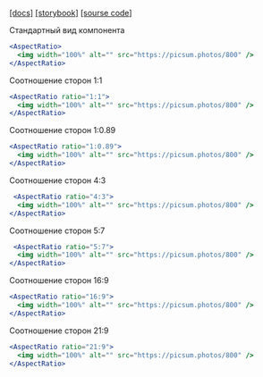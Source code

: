 [[docs]](https://yukio.ru/styleguide/#aspectratio)
[[storybook]](https://yukio.ru/storybook/?selectedKind=AspectRatio&selectedStory=Default)
[[sourse code]](https://gitlab.isuvorov.com/buzzguru/ui/blob/develop/src/AspectRatio/AspectRatio.jsx)

Стандартный вид компонента
```jsx
<AspectRatio>
  <img width="100%" alt="" src="https://picsum.photos/800" />
</AspectRatio>
```

Соотношение сторон 1:1
```jsx
<AspectRatio ratio="1:1">
  <img width="100%" alt="" src="https://picsum.photos/800" />
</AspectRatio>
```

Соотношение сторон 1:0.89
```jsx
<AspectRatio ratio="1:0.89">
  <img width="100%" alt="" src="https://picsum.photos/800" />
</AspectRatio>
```

Соотношение сторон 4:3
```jsx
 <AspectRatio ratio="4:3">
  <img width="100%" alt="" src="https://picsum.photos/800" />
</AspectRatio>
```

Соотношение сторон 5:7
```jsx
 <AspectRatio ratio="5:7">
  <img width="100%" alt="" src="https://picsum.photos/800" />
</AspectRatio>
```

Соотношение сторон 16:9
```jsx
<AspectRatio ratio="16:9">
  <img width="100%" alt="" src="https://picsum.photos/800" />
</AspectRatio>
```

Соотношение сторон 21:9
```jsx
<AspectRatio ratio="21:9">
  <img width="100%" alt="" src="https://picsum.photos/800" />
</AspectRatio>
```
